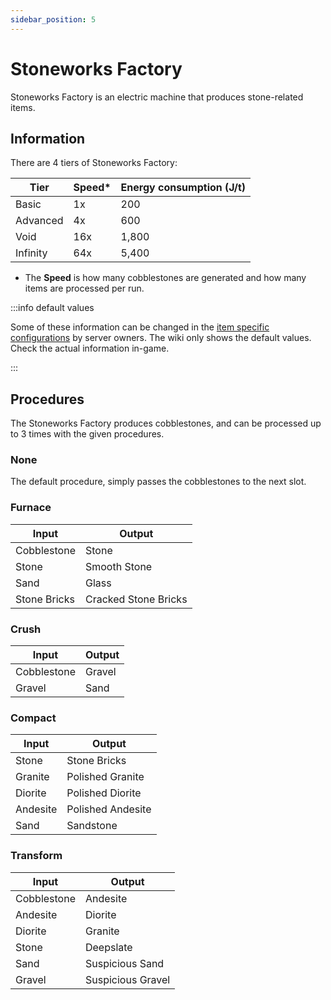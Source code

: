 ```yaml
---
sidebar_position: 5
---
```


# Stoneworks Factory

Stoneworks Factory is an electric machine that produces stone-related items.

## Information

There are 4 tiers of Stoneworks Factory:

| Tier | Speed* | Energy consumption (J/t) |
| ---- | ----- | ------------------------ |
| Basic | 1x | 200 |
| Advanced | 4x | 600 |
| Void | 16x | 1,800 |
| Infinity | 64x | 5,400 |

- The **Speed** is how many cobblestones are generated and how many items are processed per run.

:::info default values

Some of these information can be changed in the [item specific configurations](/infinity-expansion-2/config/items) by server owners. The wiki only shows the default values. Check the actual information in-game.

:::

## Procedures

The Stoneworks Factory produces cobblestones, and can be processed up to 3 times with the given procedures.

### None

The default procedure, simply passes the cobblestones to the next slot.

### Furnace

| Input | Output |
| ----- | ------ |
| Cobblestone | Stone |
| Stone | Smooth Stone |
| Sand | Glass |
| Stone Bricks | Cracked Stone Bricks |

### Crush

| Input | Output |
| ----- | ------ |
| Cobblestone | Gravel |
| Gravel | Sand |

### Compact

| Input | Output |
| ----- | ------ |
| Stone | Stone Bricks |
| Granite | Polished Granite |
| Diorite | Polished Diorite |
| Andesite | Polished Andesite |
| Sand | Sandstone |

### Transform

| Input | Output |
| ----- | ------ |
| Cobblestone | Andesite |
| Andesite | Diorite |
| Diorite | Granite |
| Stone | Deepslate |
| Sand | Suspicious Sand |
| Gravel | Suspicious Gravel |
